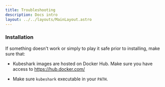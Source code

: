 ```yaml
---
title: Troubleshooting
description: Docs intro
layout: ../../layouts/MainLayout.astro
---
```


### Installation
If something doesn't work or simply to play it safe prior to installing, make sure that:

- Kubeshark images are hosted on Docker Hub. Make sure you have access to https://hub.docker.com/

- Make sure `kubeshark` executable in your `PATH`.
